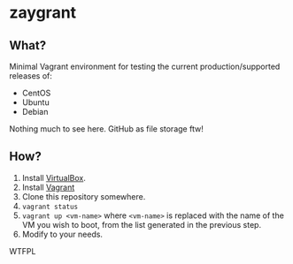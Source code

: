# zaygrant

## What?

Minimal Vagrant environment for testing the current production/supported releases of:

 - CentOS
 - Ubuntu
 - Debian

Nothing much to see here. GitHub as file storage ftw!

## How?

1. Install [VirtualBox](https://www.virtualbox.org/wiki/Downloads).
1. Install [Vagrant](https://www.vagrantup.com/downloads.html)
1. Clone this repository somewhere.
1. `vagrant status`
1. `vagrant up <vm-name>` where `<vm-name>` is replaced with the name of the VM you wish to boot, from the list generated in the previous step.
1. Modify to your needs.

<a href="http://www.wtfpl.net/"><img src="http://www.wtfpl.net/wp-content/uploads/2012/12/wtfpl-badge-4.png" width="80" height="15" alt="WTFPL" /></a>
